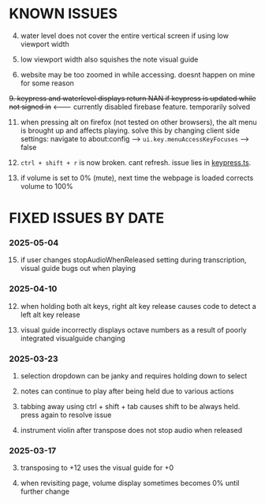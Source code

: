 # KNOWN ISSUES

4. water level does not cover the entire vertical screen if using low viewport width

6. low viewport width also squishes the note visual guide

7. website may be too zoomed in while accessing. doesnt happen on mine for some reason

~~9. keypress and waterlevel displays return NAN if keypress is updated while not signed in~~ <--- currently disabled firebase feature. temporarily solved

11. when pressing alt on firefox (not tested on other browsers), the alt menu is brought up and affects playing. solve this by changing client side settings: navigate to about:config --> `ui.key.menuAccessKeyFocuses` --> false
 
14. `ctrl + shift + r` is now broken. cant refresh. issue lies in [keypress.ts](src/core/keypress.ts).

16. if volume is set to 0% (mute), next time the webpage is loaded corrects volume to 100%


# FIXED ISSUES BY DATE

### 2025-05-04

15. if user changes stopAudioWhenReleased setting during transcription, visual guide bugs out when playing

### 2025-04-10

12. when holding both alt keys, right alt key release causes code to detect a left alt key release

13. visual guide incorrectly displays octave numbers as a result of poorly integrated visualguide changing

### 2025-03-23

1. selection dropdown can be janky and requires holding down to select

2. notes can continue to play after being held due to various actions   

5. tabbing away using ctrl + shift + tab causes shift to be always held. press again to resolve issue

10. instrument violin after transpose does not stop audio when released

### 2025-03-17

3. transposing to +12 uses the visual guide for +0

8. when revisiting page, volume display sometimes becomes 0% until further change